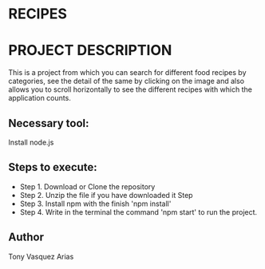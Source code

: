 # RECIPES
# PROJECT DESCRIPTION
This is a project from which you can search for different food recipes by categories, see the detail of the same by clicking on the image and also allows you to scroll horizontally to see the different recipes with which the application counts.

## Necessary tool:
Install node.js

## Steps to execute:
- Step 1. Download or Clone the repository 
- Step 2. Unzip the file if you have downloaded it Step  
- Step 3. Install npm with the finish 'npm install'
- Step 4. Write in the terminal the command 'npm start' to run the project.

## Author
Tony Vasquez Arias

